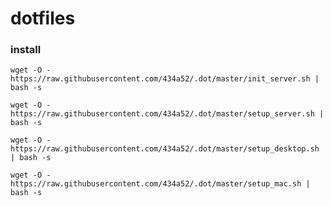 # dotfiles

### install

`wget -O - https://raw.githubusercontent.com/434a52/.dot/master/init_server.sh | bash -s`

`wget -O - https://raw.githubusercontent.com/434a52/.dot/master/setup_server.sh | bash -s`

`wget -O - https://raw.githubusercontent.com/434a52/.dot/master/setup_desktop.sh | bash -s`

`wget -O - https://raw.githubusercontent.com/434a52/.dot/master/setup_mac.sh | bash -s`
